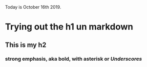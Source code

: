 Today is October 16th 2019.

# Trying out the h1 un markdown
## This is my h2
### strong emphasis, aka bold, with **asterisk** or _Underscores_
